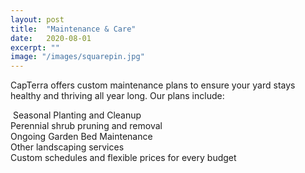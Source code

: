 ```yaml
---
layout: post
title:  "Maintenance & Care"
date:   2020-08-01
excerpt: ""
image: "/images/squarepin.jpg"
---
```


CapTerra offers custom maintenance plans to ensure your yard stays healthy and thriving all year long. Our plans include: 
 

<p><a href="{{ "/images/gold-hp-endtables.jpg" | absolute_url }}" data-lightbox="maintenance" data-title="Maintenance & Care"><z class="image left"><img src="{{"/images/gold-hp-endtables-thumb.jpg" | absolute_url }}" alt="" /></z></a>
<bold>Seasonal Planting and Cleanup<br>
Perennial shrub pruning and removal<br>
Ongoing Garden Bed Maintenance<br>
Other landscaping services<br>
Custom schedules and flexible prices for every budget<br></bold>
</p>


